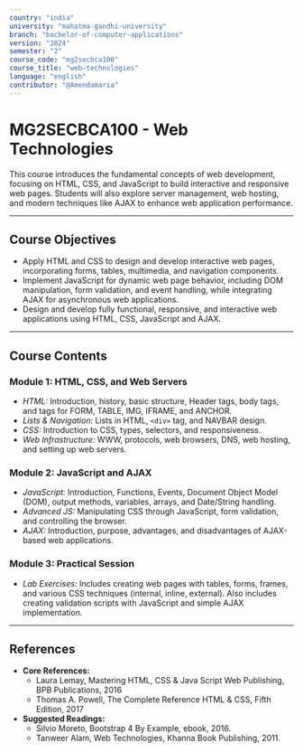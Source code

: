 ```yaml
---
country: "india"
university: "mahatma-gandhi-university"
branch: "bachelor-of-computer-applications"
version: "2024"
semester: "2"
course_code: "mg2secbca100"
course_title: "web-technologies"
language: "english"
contributor: "@Amendamaria"
---
```

# MG2SECBCA100 - Web Technologies

This course introduces the fundamental concepts of web development, focusing on HTML, CSS, and JavaScript to build interactive and responsive web pages. Students will also explore server management, web hosting, and modern techniques like AJAX to enhance web application performance.

---
## Course Objectives

* Apply HTML and CSS to design and develop interactive web pages, incorporating forms, tables, multimedia, and navigation components.
* Implement JavaScript for dynamic web page behavior, including DOM manipulation, form validation, and event handling, while integrating AJAX for asynchronous web applications.
* Design and develop fully functional, responsive, and interactive web applications using HTML, CSS, JavaScript and AJAX.

---
## Course Contents


### Module 1: HTML, CSS, and Web Servers
* *HTML:* Introduction, history, basic structure, Header tags, body tags, and tags for FORM, TABLE, IMG, IFRAME, and ANCHOR.
* *Lists & Navigation:* Lists in HTML, `<div>` tag, and NAVBAR design.
* *CSS:* Introduction to CSS, types, selectors, and responsiveness.
* *Web Infrastructure:* WWW, protocols, web browsers, DNS, web hosting, and setting up web servers.

### Module 2: JavaScript and AJAX
* *JavaScript:* Introduction, Functions, Events, Document Object Model (DOM), output methods, variables, arrays, and Date/String handling.
* *Advanced JS:* Manipulating CSS through JavaScript, form validation, and controlling the browser.
* *AJAX:* Introduction, purpose, advantages, and disadvantages of AJAX-based web applications.

### Module 3: Practical Session
* *Lab Exercises:* Includes creating web pages with tables, forms, frames, and various CSS techniques (internal, inline, external). Also includes creating validation scripts with JavaScript and simple AJAX implementation.

---
## References
* **Core References:**
    * Laura Lemay, Mastering HTML, CSS & Java Script Web Publishing, BPB Publications, 2016
    * Thomas A. Powell, The Complete Reference HTML & CSS, Fifth Edition, 2017
* **Suggested Readings:**
    * Silvio Moreto, Bootstrap 4 By Example, ebook, 2016.
    * Tanweer Alam, Web Technologies, Khanna Book Publishing, 2011.